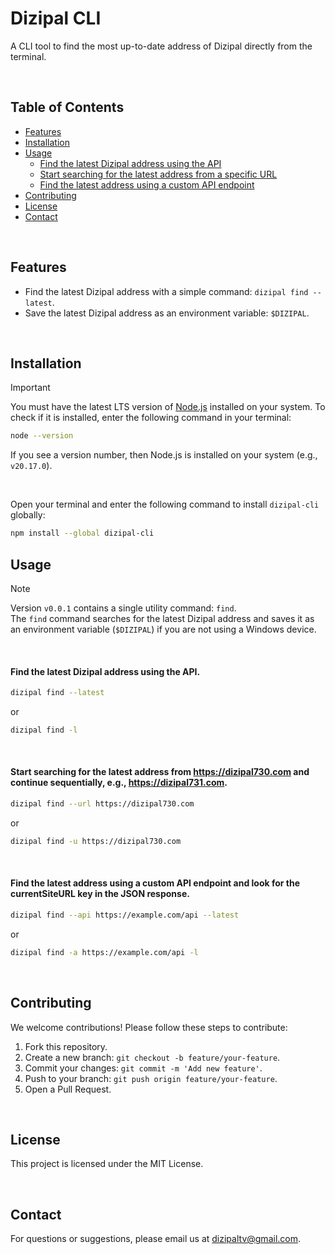 # Dizipal CLI

A CLI tool to find the most up-to-date address of Dizipal directly from the terminal.

<br>


## Table of Contents
- [Features](#features)
- [Installation](#installation)
- [Usage](#usage)
  - [Find the latest Dizipal address using the API](#find-the-latest-dizipal-address-using-the-api)
  - [Start searching for the latest address from a specific URL](#start-searching-for-the-latest-address-from-httpsdizipal730com-and-continue-sequentially-eg-httpsdizipal731com)
  - [Find the latest address using a custom API endpoint](#find-the-latest-address-using-a-custom-api-endpoint-and-look-for-the-currentsiteurl-key-in-the-json-response)
- [Contributing](#contributing)
- [License](#license)
- [Contact](#contact)

<br>

## Features
- Find the latest Dizipal address with a simple command: `dizipal find --latest`.
- Save the latest Dizipal address as an environment variable: `$DIZIPAL`.

<br>

## Installation
> [!IMPORTANT]  
> You must have the latest LTS version of [Node.js](https://nodejs.org) installed on your system. To check if it is installed, enter the following command in your terminal:
> ```bash
> node --version
> ```
> If you see a version number, then Node.js is installed on your system (e.g., `v20.17.0`).

<br>

Open your terminal and enter the following command to install `dizipal-cli` globally:
```bash
npm install --global dizipal-cli
```

## Usage

> [!NOTE]   
> Version `v0.0.1` contains a single utility command: `find`.   
> The `find` command searches for the latest Dizipal address and saves it as an environment variable (`$DIZIPAL`) if you are not using a Windows device.

<br>

#### Find the latest Dizipal address using the API.

```bash
dizipal find --latest
```

or 
```bash
dizipal find -l
```

<br>

#### Start searching for the latest address from <https://dizipal730.com> and continue sequentially, e.g., <https://dizipal731.com>.

```bash
dizipal find --url https://dizipal730.com
```

or
```bash
dizipal find -u https://dizipal730.com
```

<br>

#### Find the latest address using a custom API endpoint and look for the currentSiteURL key in the JSON response.

```bash
dizipal find --api https://example.com/api --latest
```

or
```bash
dizipal find -a https://example.com/api -l
```

<br>

## Contributing
We welcome contributions! Please follow these steps to contribute:

1. Fork this repository.
2. Create a new branch: `git checkout -b feature/your-feature`.
3. Commit your changes: `git commit -m 'Add new feature'`.
4. Push to your branch: `git push origin feature/your-feature`.
5. Open a Pull Request.

<br>

## License
This project is licensed under the MIT License.

<br>

## Contact
For questions or suggestions, please email us at dizipaltv@gmail.com.